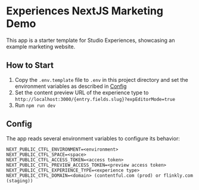 # Experiences NextJS Marketing Demo

This app is a starter template for Studio Experiences, showcasing an example marketing website.

## How to Start

1. Copy the `.env.template` file to `.env` in this project directory and set the environment variables as described in [Config](#config)
2. Set the content preview URL of the experience type to `http://localhost:3000/{entry.fields.slug}?expEditorMode=true`
3. Run `npm run dev`

## Config

The app reads several environment variables to configure its behavior:

```
NEXT_PUBLIC_CTFL_ENVIRONMENT=<environment>
NEXT_PUBLIC_CTFL_SPACE=<space>
NEXT_PUBLIC_CTFL_ACCESS_TOKEN=<access token>
NEXT_PUBLIC_CTFL_PREVIEW_ACCESS_TOKEN=<preview access token>
NEXT_PUBLIC_CTFL_EXPERIENCE_TYPE=<experience type>
NEXT_PUBLIC_CTFL_DOMAIN=<domain> (contentful.com (prod) or flinkly.com (staging))
```
